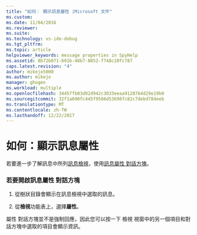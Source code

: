 ```yaml
---
title: "如何： 顯示訊息屬性 |Microsoft 文件"
ms.custom: 
ms.date: 11/04/2016
ms.reviewer: 
ms.suite: 
ms.technology: vs-ide-debug
ms.tgt_pltfrm: 
ms.topic: article
helpviewer_keywords: message properties in SpyHelp
ms.assetid: 8b72b071-691b-48b7-8852-f748c20fc787
caps.latest.revision: "4"
author: mikejo5000
ms.author: mikejo
manager: ghogen
ms.workload: multiple
ms.openlocfilehash: 34457fb03d02d942c3033eeaa9128764d29e19b0
ms.sourcegitcommit: 32f1a690fc445f9586d53698fc82c7debd784eeb
ms.translationtype: MT
ms.contentlocale: zh-TW
ms.lasthandoff: 12/22/2017
---
```

# <a name="how-to-display-message-properties"></a>如何：顯示訊息屬性
若要進一步了解訊息中所列[訊息檢視](../debugger/messages-view.md)，使用[訊息屬性 對話方塊](../debugger/message-properties-dialog-box.md)。  
  
### <a name="to-open-a-message-properties-dialog-box"></a>若要開啟訊息屬性 對話方塊  
  
1.  從樹狀目錄會顯示在訊息檢視中選取的訊息。  
  
2.  從**檢視**功能表上，選擇**屬性**。  
  
 屬性 對話方塊並不是強制回應，因此您可以按一下 檢視 視窗中的另一個項目和對話方塊中選取的項目會顯示資訊。